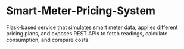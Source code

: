 # Smart-Meter-Pricing-System
Flask-based service that simulates smart meter data, applies different pricing plans, and exposes REST APIs to fetch readings, calculate consumption, and compare costs.
